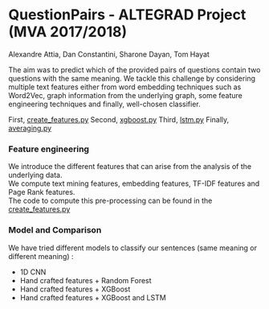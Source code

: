 # QuestionPairs - ALTEGRAD Project (MVA 2017/2018)  
Alexandre Attia, Dan Constantini, Sharone Dayan, Tom Hayat  

The aim was to predict which of the provided pairs of questions contain two questions with the
same meaning.  We tackle this challenge by considering multiple text features either from word
embedding techniques such as Word2Vec, graph information from the underlying graph, some feature
engineering techniques and finally, well-chosen classifier.

First, [create_features.py](https://github.com/alexattia/QuestionPairs/blob/master/create_features.py) 
Second, [xgboost.py](https://github.com/alexattia/QuestionPairs/blob/master/xgboost.py) 
Third, [lstm.py](https://github.com/alexattia/QuestionPairs/blob/master/lstm.py) 
Finally, [averaging.py](https://github.com/alexattia/QuestionPairs/blob/master/averaging.py) 

### Feature engineering
We introduce the different features that can arise from the analysis of the underlying data.  
We compute text mining features, embedding features, TF-IDF features and Page Rank features.  
The code to compute this pre-processing can be found in the [create_features.py](https://github.com/alexattia/QuestionPairs/blob/master/create_features.py) 

### Model and Comparison
We have tried different models to classify our sentences (same meaning or different meaning) :
- 1D CNN 
- Hand crafted features + Random Forest
- Hand crafted features + XGBoost
- Hand crafted features + XGBoost and LSTM
